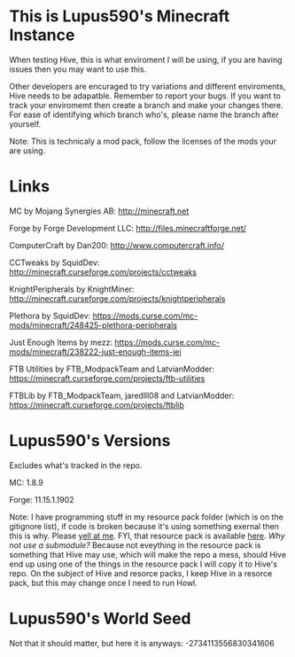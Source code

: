 # This is Lupus590's Minecraft Instance
When testing Hive, this is what enviroment I will be using, if you are having issues then you may want to use this.

Other developers are encuraged to try variations and different enviroments, Hive needs to be adapatble. Remember to report your bugs.
If you want to track your enviromemt then create a branch and make your changes there. For ease of identifying which branch who's, please name the branch after yourself.

Note: This is technicaly a mod pack, follow the licenses of the mods your are using.

# Links
MC by Mojang Synergies AB: http://minecraft.net

Forge by Forge Development LLC: http://files.minecraftforge.net/

ComputerCraft by Dan200: http://www.computercraft.info/

CCTweaks by SquidDev: http://minecraft.curseforge.com/projects/cctweaks

KnightPeripherals by KnightMiner: http://minecraft.curseforge.com/projects/knightperipherals

Plethora by SquidDev: https://mods.curse.com/mc-mods/minecraft/248425-plethora-peripherals

Just Enough Items by mezz: https://mods.curse.com/mc-mods/minecraft/238222-just-enough-items-jei

FTB Utilities by FTB_ModpackTeam and LatvianModder: https://minecraft.curseforge.com/projects/ftb-utilities

FTBLib by FTB_ModpackTeam, jaredlll08 and LatvianModder: https://minecraft.curseforge.com/projects/ftblib

# Lupus590's Versions
Excludes what's tracked in the repo.

MC: 1.8.9

Forge: 11.15.1.1902

Note: I have programming stuff in my resource pack folder (which is on the gitignore list), if code is broken because it's using something exernal then this is why. Please [yell at me](https://github.com/CC-Hive/DevEnviroment/issues/new). FYI, that resource pack is available [here](https://github.com/lupus590/CC-My-Code-Pack). _Why not use a submodule?_ Because not eveything in the resource pack is something that Hive may use, which will make the repo a mess, should Hive end up using one of the things in the resource pack I will copy it to Hive's repo. On the subject of Hive and resorce packs, I keep Hive in a resorce pack, but this may change once I need to run Howl.

# Lupus590's World Seed
Not that it should matter, but here it is anyways: -2734113556830341606